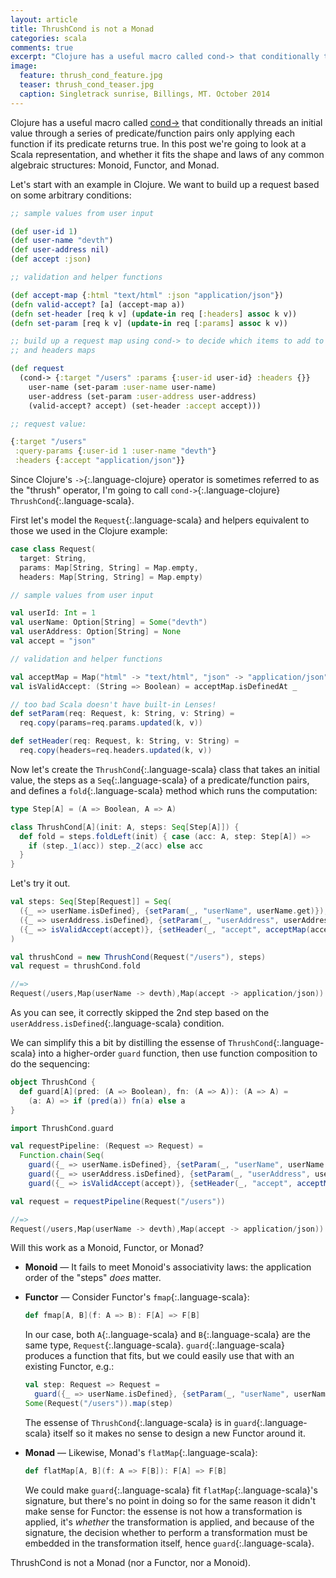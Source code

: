 ```yaml
---
layout: article
title: ThrushCond is not a Monad
categories: scala
comments: true
excerpt: "Clojure has a useful macro called cond-> that conditionally threads an initial value through a series of predicate/function pairs"
image:
  feature: thrush_cond_feature.jpg
  teaser: thrush_cond_teaser.jpg
  caption: Singletrack sunrise, Billings, MT. October 2014
---
```


Clojure has a useful macro called
[cond->](https://clojuredocs.org/clojure.core/cond-%3E) that conditionally
threads an initial value through a series of predicate/function pairs only
applying each function if its predicate returns true. In this post we're going
to look at a Scala representation, and whether it fits the shape and laws of any
common algebraic structures: Monoid, Functor, and Monad.

Let's start with an example in Clojure. We want to build up a request based on
some arbitrary conditions:

```clojure
;; sample values from user input

(def user-id 1)
(def user-name "devth")
(def user-address nil)
(def accept :json)

;; validation and helper functions

(def accept-map {:html "text/html" :json "application/json"})
(defn valid-accept? [a] (accept-map a))
(defn set-header [req k v] (update-in req [:headers] assoc k v))
(defn set-param [req k v] (update-in req [:params] assoc k v))

;; build up a request map using cond-> to decide which items to add to params
;; and headers maps

(def request
  (cond-> {:target "/users" :params {:user-id user-id} :headers {}}
    user-name (set-param :user-name user-name)
    user-address (set-param :user-address user-address)
    (valid-accept? accept) (set-header :accept accept)))

;; request value:

{:target "/users"
 :query-params {:user-id 1 :user-name "devth"}
 :headers {:accept "application/json"}}
```

Since Clojure's `->`{:.language-clojure} operator is sometimes referred to as
the "thrush" operator, I'm going to call `cond->`{:.language-clojure}
`ThrushCond`{:.language-scala}.

First let's model the `Request`{:.language-scala} and helpers equivalent to
those we used in the Clojure example:

```scala
case class Request(
  target: String,
  params: Map[String, String] = Map.empty,
  headers: Map[String, String] = Map.empty)

// sample values from user input

val userId: Int = 1
val userName: Option[String] = Some("devth")
val userAddress: Option[String] = None
val accept = "json"

// validation and helper functions

val acceptMap = Map("html" -> "text/html", "json" -> "application/json")
val isValidAccept: (String => Boolean) = acceptMap.isDefinedAt _

// too bad Scala doesn't have built-in Lenses!
def setParam(req: Request, k: String, v: String) =
  req.copy(params=req.params.updated(k, v))

def setHeader(req: Request, k: String, v: String) =
  req.copy(headers=req.headers.updated(k, v))
```

Now let's create the `ThrushCond`{:.language-scala} class that takes an initial
value, the steps as a `Seq`{:.language-scala} of a predicate/function pairs,
and defines a `fold`{:.language-scala} method which runs the computation:

```scala
type Step[A] = (A => Boolean, A => A)

class ThrushCond[A](init: A, steps: Seq[Step[A]]) {
  def fold = steps.foldLeft(init) { case (acc: A, step: Step[A]) =>
    if (step._1(acc)) step._2(acc) else acc
  }
}
```

Let's try it out.

```scala
val steps: Seq[Step[Request]] = Seq(
  ({_ => userName.isDefined}, {setParam(_, "userName", userName.get)}),
  ({_ => userAddress.isDefined}, {setParam(_, "userAddress", userAddress.get)}),
  ({_ => isValidAccept(accept)}, {setHeader(_, "accept", acceptMap(accept))})
)

val thrushCond = new ThrushCond(Request("/users"), steps)
val request = thrushCond.fold

//=>
Request(/users,Map(userName -> devth),Map(accept -> application/json))
```

As you can see, it correctly skipped the 2nd step based on the
`userAddress.isDefined`{:.language-scala} condition.


We can simplify this a bit by distilling the essense of
`ThrushCond`{:.language-scala} into a higher-order `guard` function, then use
function composition to do the sequencing:

```scala
object ThrushCond {
  def guard[A](pred: (A => Boolean), fn: (A => A)): (A => A) =
    (a: A) => if (pred(a)) fn(a) else a
}

import ThrushCond.guard

val requestPipeline: (Request => Request) =
  Function.chain(Seq(
    guard({_ => userName.isDefined}, {setParam(_, "userName", userName.get)}),
    guard({_ => userAddress.isDefined}, {setParam(_, "userAddress", userAddress.get)}),
    guard({_ => isValidAccept(accept)}, {setHeader(_, "accept", acceptMap(accept))})))

val request = requestPipeline(Request("/users"))

//=>
Request(/users,Map(userName -> devth),Map(accept -> application/json))
```

Will this work as a Monoid, Functor, or Monad?

- **Monoid** — It fails to meet Monoid's associativity laws: the application order of the
  "steps" *does* matter.
- **Functor** — Consider Functor's `fmap`{:.language-scala}:

  ```scala
  def fmap[A, B](f: A => B): F[A] => F[B]
  ```

  In our case, both `A`{:.language-scala} and `B`{:.language-scala} are the
  same type, `Request`{:.language-scala}. `guard`{:.language-scala} produces a
  function that fits, but we could easily use that with an existing Functor,
  e.g.:

  ```scala
  val step: Request => Request =
    guard({_ => userName.isDefined}, {setParam(_, "userName", userName.get)})
  Some(Request("/users")).map(step)
  ```

  The essense of `ThrushCond`{:.language-scala} is in `guard`{:.language-scala}
  itself so it makes no sense to design a new Functor around it.
- **Monad** — Likewise, Monad's `flatMap`{:.language-scala}:

  ```scala
  def flatMap[A, B](f: A => F[B]): F[A] => F[B]
  ```

  We could make `guard`{:.language-scala} fit `flatMap`{:.language-scala}'s
  signature, but there's no point in doing so for the same reason it didn't make
  sense for Functor: the essense is not how a transformation is applied, it's
  *whether* the transformation is applied, and because of the signature, the
  decision whether to perform a transformation must be embedded in the
  transformation itself, hence `guard`{:.language-scala}.

ThrushCond is not a Monad (nor a Functor, nor a Monoid).
